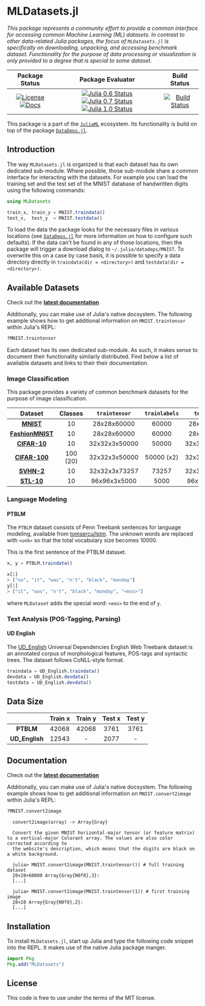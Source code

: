 # MLDatasets.jl

_This package represents a community effort to provide a common
interface for accessing common Machine Learning (ML) datasets. In
contrast to other data-related Julia packages, the focus of
`MLDatasets.jl` is specifically on downloading, unpacking, and
accessing benchmark dataset. Functionality for the purpose of
data processing or visualization is only provided to a degree
that is special to some dataset._

| **Package Status** | **Package Evaluator** | **Build Status**  |
|:------------------:|:---------------------:|:-----------------:|
| [![License](http://img.shields.io/badge/license-MIT-brightgreen.svg?style=flat)](LICENSE.md) [![Docs](https://img.shields.io/badge/docs-stable-blue.svg)](https://JuliaML.github.io/MLDatasets.jl/stable) | [![Julia 0.6 Status](http://pkg.julialang.org/badges/MLDatasets_0.6.svg)](http://pkg.julialang.org/?pkg=MLDatasets&ver=0.6) [![Julia 0.7 Status](http://pkg.julialang.org/badges/MLDatasets_0.7.svg)](http://pkg.julialang.org/?pkg=MLDatasets&ver=0.7) [![Julia 1.0 Status](http://pkg.julialang.org/badges/MLDatasets_1.0.svg)](http://pkg.julialang.org/?pkg=MLDatasets&ver=1.0) | [![Build Status](https://travis-ci.org/JuliaML/MLDatasets.jl.svg?branch=master)](https://travis-ci.org/JuliaML/MLDatasets.jl)|


This package is a part of the
[`JuliaML`](https://github.com/JuliaML) ecosystem. Its
functionality is build on top of the package
[`DataDeps.jl`](https://github.com/oxinabox/DataDeps.jl).

## Introduction

The way `MLDatasets.jl` is organized is that each dataset has its
own dedicated sub-module. Where possible, those sub-module share
a common interface for interacting with the datasets. For example
you can load the training set and the test set of the MNIST
database of handwritten digits using the following commands:

```julia
using MLDatasets

train_x, train_y = MNIST.traindata()
test_x,  test_y  = MNIST.testdata()
```

To load the data the package looks for the necessary files in
various locations (see
[`DataDeps.jl`](https://github.com/oxinabox/DataDeps.jl#configuration)
for more information on how to configure such defaults). If the
data can't be found in any of those locations, then the package
will trigger a download dialog to `~/.julia/datadeps/MNIST`. To
overwrite this on a case by case basis, it is possible to specify
a data directory directly in `traindata(dir = <directory>)` and
`testdata(dir = <directory>)`.

## Available Datasets

Check out the **[latest
documentation](https://juliaml.github.io/MLDatasets.jl/latest)**

Additionally, you can make use of Julia's native docsystem.
The following example shows how to get additional information
on `MNIST.traintensor` within Julia's REPL:

```julia
?MNIST.traintensor
```

Each dataset has its own dedicated sub-module. As such, it makes
sense to document their functionality similarly distributed. Find
below a list of available datasets and links to their their
documentation.

### Image Classification

This package provides a variety of common benchmark datasets for
the purpose of image classification.


Dataset | Classes | `traintensor` | `trainlabels` | `testtensor` | `testlabels` | `extra` / `unlabeled`
:------:|:-------:|:-------------:|:-------------:|:------------:|:------------:|:----------------------:
[**MNIST**](https://juliaml.github.io/MLDatasets.jl/latest/datasets/MNIST) | 10 | 28x28x60000 | 60000 | 28x28x10000 | 10000 | -
[**FashionMNIST**](https://juliaml.github.io/MLDatasets.jl/latest/datasets/FashionMNIST) | 10 | 28x28x60000 | 60000 | 28x28x10000 | 10000 | -
[**CIFAR-10**](https://juliaml.github.io/MLDatasets.jl/latest/datasets/CIFAR10) | 10 | 32x32x3x50000 | 50000 | 32x32x3x10000 | 10000 | -
[**CIFAR-100**](https://juliaml.github.io/MLDatasets.jl/latest/datasets/CIFAR100) | 100 (20) | 32x32x3x50000 | 50000 (x2) | 32x32x3x10000 | 10000 (x2) | -
[**SVHN-2**](https://juliaml.github.io/MLDatasets.jl/latest/datasets/SVHN2) | 10 | 32x32x3x73257 | 73257 | 32x32x3x26032 | 26032 | 32x32x3x531131
[**STL-10**](https://juliaml.github.io/MLDatasets.jl/latest/datasets/STL10) | 10 | 96x96x3x5000 | 5000 | 96x96x3x8000 | 8000 | 96x96x3x100000

### Language Modeling

#### PTBLM

The `PTBLM` dataset consists of Penn Treebank sentences for
language modeling, available from
[tomsercu/lstm](https://github.com/tomsercu/lstm). The unknown
words are replaced with `<unk>` so that the total vocabulary size
becomes 10000.

This is the first sentence of the PTBLM dataset.

```julia
x, y = PTBLM.traindata()

x[1]
> ["no", "it", "was", "n't", "black", "monday"]
y[1]
> ["it", "was", "n't", "black", "monday", "<eos>"]
```

where `MLDataset` adds the special word: `<eos>` to the end of `y`.

### Text Analysis (POS-Tagging, Parsing)

#### UD English

The [UD_English](https://github.com/UniversalDependencies/UD_English-EWT)
Universal Dependencies English Web Treebank dataset is an annotated corpus of morphological features,
POS-tags and syntactic trees. The dataset follows CoNLL-style
format.

```julia
traindata = UD_English.traindata()
devdata = UD_English.devdata()
testdata = UD_English.devdata()
```

## Data Size
|    | Train x | Train y | Test x | Test y |
|:--:|:-------:|:-------:|:------:|:------:|
| **PTBLM** | 42068 | 42068 | 3761 | 3761 |
| **UD_English** | 12543 | - | 2077 | - |

## Documentation

Check out the **[latest
documentation](https://JuliaML.github.io/MLDatasets.jl/stable)**

Additionally, you can make use of Julia's native docsystem.
The following example shows how to get additional information
on `MNIST.convert2image` within Julia's REPL:

```julia
?MNIST.convert2image
```
```
  convert2image(array) -> Array{Gray}

  Convert the given MNIST horizontal-major tensor (or feature matrix) to a vertical-major Colorant array. The values are also color corrected according to
  the website's description, which means that the digits are black on a white background.

  julia> MNIST.convert2image(MNIST.traintensor()) # full training dataset
  28×28×60000 Array{Gray{N0f8},3}:
  [...]

  julia> MNIST.convert2image(MNIST.traintensor(1)) # first training image
  28×28 Array{Gray{N0f8},2}:
  [...]
```

## Installation

To install `MLDatasets.jl`, start up Julia and type the following
code snippet into the REPL. It makes use of the native Julia
package manger.

```julia
import Pkg
Pkg.add("MLDatasets")
```

## License

This code is free to use under the terms of the MIT license.
